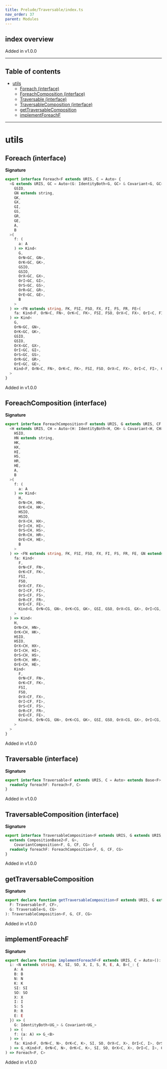 ```yaml
---
title: Prelude/Traversable/index.ts
nav_order: 37
parent: Modules
---
```


## index overview

Added in v1.0.0

---

<h2 class="text-delta">Table of contents</h2>

- [utils](#utils)
  - [Foreach (interface)](#foreach-interface)
  - [ForeachComposition (interface)](#foreachcomposition-interface)
  - [Traversable (interface)](#traversable-interface)
  - [TraversableComposition (interface)](#traversablecomposition-interface)
  - [getTraversableComposition](#gettraversablecomposition)
  - [implementForeachF](#implementforeachf)

---

# utils

## Foreach (interface)

**Signature**

```ts
export interface Foreach<F extends URIS, C = Auto> {
  <G extends URIS, GC = Auto>(G: IdentityBoth<G, GC> & Covariant<G, GC>): <
    GSIO,
    GN extends string,
    GK,
    GX,
    GI,
    GS,
    GR,
    GE,
    A,
    B
  >(
    f: (
      a: A
    ) => Kind<
      G,
      OrN<GC, GN>,
      OrK<GC, GK>,
      GSIO,
      GSIO,
      OrX<GC, GX>,
      OrI<GC, GI>,
      OrS<GC, GS>,
      OrR<GC, GR>,
      OrE<GC, GE>,
      B
    >
  ) => <FN extends string, FK, FSI, FSO, FX, FI, FS, FR, FE>(
    fa: Kind<F, OrN<C, FN>, OrK<C, FK>, FSI, FSO, OrX<C, FX>, OrI<C, FI>, OrS<C, FS>, OrR<C, FR>, OrE<C, FE>, A>
  ) => Kind<
    G,
    OrN<GC, GN>,
    OrK<GC, GK>,
    GSIO,
    GSIO,
    OrX<GC, GX>,
    OrI<GC, GI>,
    OrS<GC, GS>,
    OrR<GC, GR>,
    OrE<GC, GE>,
    Kind<F, OrN<C, FN>, OrK<C, FK>, FSI, FSO, OrX<C, FX>, OrI<C, FI>, OrS<C, FS>, OrR<C, FR>, OrE<C, FE>, B>
  >
}
```

Added in v1.0.0

## ForeachComposition (interface)

**Signature**

```ts
export interface ForeachComposition<F extends URIS, G extends URIS, CF = Auto, CG = Auto> {
  <H extends URIS, CH = Auto>(H: IdentityBoth<H, CH> & Covariant<H, CH>): <
    HSIO,
    HN extends string,
    HK,
    HX,
    HI,
    HS,
    HR,
    HE,
    A,
    B
  >(
    f: (
      a: A
    ) => Kind<
      H,
      OrN<CH, HN>,
      OrK<CH, HK>,
      HSIO,
      HSIO,
      OrX<CH, HX>,
      OrI<CH, HI>,
      OrS<CH, HS>,
      OrR<CH, HR>,
      OrE<CH, HE>,
      B
    >
  ) => <FN extends string, FK, FSI, FSO, FX, FI, FS, FR, FE, GN extends string, GK, GSI, GSO, GX, GI, GS, GR, GE>(
    fa: Kind<
      F,
      OrN<CF, FN>,
      OrK<CF, FK>,
      FSI,
      FSO,
      OrX<CF, FX>,
      OrI<CF, FI>,
      OrS<CF, FS>,
      OrR<CF, FR>,
      OrE<CF, FE>,
      Kind<G, OrN<CG, GN>, OrK<CG, GK>, GSI, GSO, OrX<CG, GX>, OrI<CG, GI>, OrS<CG, GS>, OrR<CG, GR>, OrE<CG, GE>, A>
    >
  ) => Kind<
    H,
    OrN<CH, HN>,
    OrK<CH, HK>,
    HSIO,
    HSIO,
    OrX<CH, HX>,
    OrI<CH, HI>,
    OrS<CH, HS>,
    OrR<CH, HR>,
    OrE<CH, HE>,
    Kind<
      F,
      OrN<CF, FN>,
      OrK<CF, FK>,
      FSI,
      FSO,
      OrX<CF, FX>,
      OrI<CF, FI>,
      OrS<CF, FS>,
      OrR<CF, FR>,
      OrE<CF, FE>,
      Kind<G, OrN<CG, GN>, OrK<CG, GK>, GSI, GSO, OrX<CG, GX>, OrI<CG, GI>, OrS<CG, GS>, OrR<CG, GR>, OrE<CG, GE>, B>
    >
  >
}
```

Added in v1.0.0

## Traversable (interface)

**Signature**

```ts
export interface Traversable<F extends URIS, C = Auto> extends Base<F>, Covariant<F, C> {
  readonly foreachF: Foreach<F, C>
}
```

Added in v1.0.0

## TraversableComposition (interface)

**Signature**

```ts
export interface TraversableComposition<F extends URIS, G extends URIS, CF = Auto, CG = Auto>
  extends CompositionBase2<F, G>,
    CovariantComposition<F, G, CF, CG> {
  readonly foreachF: ForeachComposition<F, G, CF, CG>
}
```

Added in v1.0.0

## getTraversableComposition

**Signature**

```ts
export declare function getTraversableComposition<F extends URIS, G extends URIS, CF = Auto, CG = Auto>(
  F: Traversable<F, CF>,
  G: Traversable<G, CG>
): TraversableComposition<F, G, CF, CG>
```

Added in v1.0.0

## implementForeachF

**Signature**

```ts
export declare function implementForeachF<F extends URIS, C = Auto>(): (
  i: <N extends string, K, SI, SO, X, I, S, R, E, A, B>(_: {
    A: A
    B: B
    N: N
    K: K
    SI: SI
    SO: SO
    X: X
    I: I
    S: S
    R: R
    E: E
  }) => (
    G: IdentityBoth<UG_> & Covariant<UG_>
  ) => (
    f: (a: A) => G_<B>
  ) => (
    fa: Kind<F, OrN<C, N>, OrK<C, K>, SI, SO, OrX<C, X>, OrI<C, I>, OrS<C, S>, OrR<C, R>, OrE<C, E>, A>
  ) => G_<Kind<F, OrN<C, N>, OrK<C, K>, SI, SO, OrX<C, X>, OrI<C, I>, OrS<C, S>, OrR<C, R>, OrE<C, E>, B>>
) => Foreach<F, C>
```

Added in v1.0.0
